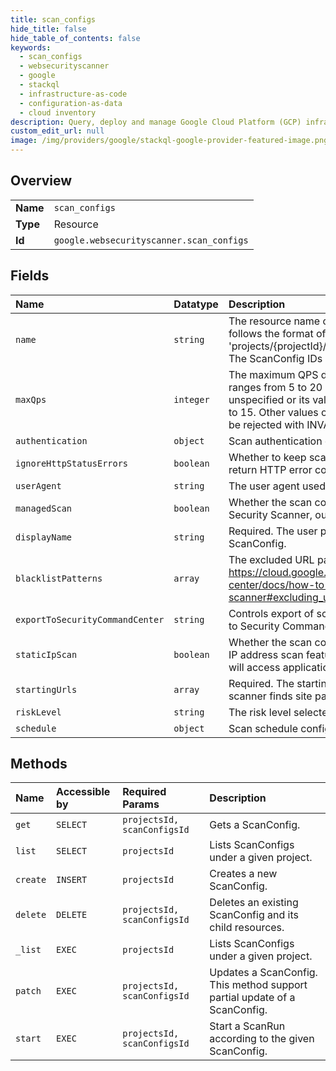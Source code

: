 ```yaml
---
title: scan_configs
hide_title: false
hide_table_of_contents: false
keywords:
  - scan_configs
  - websecurityscanner
  - google    
  - stackql
  - infrastructure-as-code
  - configuration-as-data
  - cloud inventory
description: Query, deploy and manage Google Cloud Platform (GCP) infrastructure and resources using SQL
custom_edit_url: null
image: /img/providers/google/stackql-google-provider-featured-image.png
---
```

  
    

## Overview
<table><tbody>
<tr><td><b>Name</b></td><td><code>scan_configs</code></td></tr>
<tr><td><b>Type</b></td><td>Resource</td></tr>
<tr><td><b>Id</b></td><td><code>google.websecurityscanner.scan_configs</code></td></tr>
</tbody></table>

## Fields
| Name | Datatype | Description |
|:-----|:---------|:------------|
| `name` | `string` | The resource name of the ScanConfig. The name follows the format of 'projects/&#123;projectId&#125;/scanConfigs/&#123;scanConfigId&#125;'. The ScanConfig IDs are generated by the system. |
| `maxQps` | `integer` | The maximum QPS during scanning. A valid value ranges from 5 to 20 inclusively. If the field is unspecified or its value is set 0, server will default to 15. Other values outside of [5, 20] range will be rejected with INVALID_ARGUMENT error. |
| `authentication` | `object` | Scan authentication configuration. |
| `ignoreHttpStatusErrors` | `boolean` | Whether to keep scanning even if most requests return HTTP error codes. |
| `userAgent` | `string` | The user agent used during scanning. |
| `managedScan` | `boolean` | Whether the scan config is managed by Web Security Scanner, output only. |
| `displayName` | `string` | Required. The user provided display name of the ScanConfig. |
| `blacklistPatterns` | `array` | The excluded URL patterns as described in https://cloud.google.com/security-command-center/docs/how-to-use-web-security-scanner#excluding_urls |
| `exportToSecurityCommandCenter` | `string` | Controls export of scan configurations and results to Security Command Center. |
| `staticIpScan` | `boolean` | Whether the scan configuration has enabled static IP address scan feature. If enabled, the scanner will access applications from static IP addresses. |
| `startingUrls` | `array` | Required. The starting URLs from which the scanner finds site pages. |
| `riskLevel` | `string` | The risk level selected for the scan |
| `schedule` | `object` | Scan schedule configuration. |
## Methods
| Name | Accessible by | Required Params | Description |
|:-----|:--------------|:----------------|:------------|
| `get` | `SELECT` | `projectsId, scanConfigsId` | Gets a ScanConfig. |
| `list` | `SELECT` | `projectsId` | Lists ScanConfigs under a given project. |
| `create` | `INSERT` | `projectsId` | Creates a new ScanConfig. |
| `delete` | `DELETE` | `projectsId, scanConfigsId` | Deletes an existing ScanConfig and its child resources. |
| `_list` | `EXEC` | `projectsId` | Lists ScanConfigs under a given project. |
| `patch` | `EXEC` | `projectsId, scanConfigsId` | Updates a ScanConfig. This method support partial update of a ScanConfig. |
| `start` | `EXEC` | `projectsId, scanConfigsId` | Start a ScanRun according to the given ScanConfig. |
